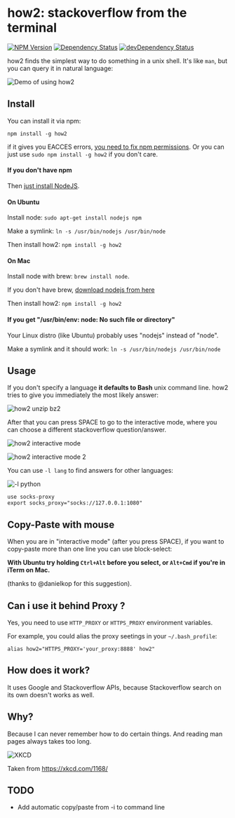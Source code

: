 # how2: stackoverflow from the terminal

[![NPM Version](https://img.shields.io/npm/v/how2.svg?style=flat)](https://npmjs.org/package/how2)
[![Dependency Status](https://david-dm.org/santinic/how2.svg)](https://david-dm.org/santinic/how2)
[![devDependency Status](https://david-dm.org/santinic/how2/dev-status.svg)](https://david-dm.org/santinic/how2#info=devDependencies)

how2 finds the simplest way to do something in a unix shell.
It's like `man`, but you can query it in natural language:

![Demo of using how2](https://raw.githubusercontent.com/santinic/how2/master/img/demo.gif)


## Install
You can install it via npm:

`npm install -g how2`

if it gives you EACCES errors, [you need to fix npm permissions](https://docs.npmjs.com/getting-started/fixing-npm-permissions). Or you can just use `sudo npm install -g how2` if you don't care.

#### If you don't have npm
Then [just install NodeJS](https://nodejs.org).

#### On Ubuntu
Install node: `sudo apt-get install nodejs npm`

Make a symlink: `ln -s /usr/bin/nodejs /usr/bin/node`

Then install how2: `npm install -g how2`

#### On Mac
Install node with brew: `brew install node`.

If you don't have brew, [download nodejs from here](https://nodejs.org)

Then install how2: `npm install -g how2`

#### If you get "/usr/bin/env: node: No such file or directory"
Your Linux distro (like Ubuntu) probably uses "nodejs" instead of "node".

Make a symlink and it should work:
```ln -s /usr/bin/nodejs /usr/bin/node```

## Usage
If you don't specify a language **it defaults to Bash** unix command line.
how2 tries to give you immediately the most likely answer:

![how2 unzip bz2](https://raw.githubusercontent.com/santinic/how2/master/img/bz2.png)

After that you can press SPACE to go to the interactive mode, where you can choose a different stackoverflow question/answer.

![how2 interactive mode](https://raw.githubusercontent.com/santinic/how2/master/img/interactive.png)

![how2 interactive mode 2](https://raw.githubusercontent.com/santinic/how2/master/img/interactive2.png)


You can use `-l lang` to find answers for other languages:

![-l python](https://raw.githubusercontent.com/santinic/how2/master/img/python.png)

```
use socks-proxy
export socks_proxy="socks://127.0.0.1:1080"
```

## Copy-Paste with mouse
When you are in "interactive mode" (after you press SPACE), if you want to copy-paste more than one line you can use block-select:

**With Ubuntu try holding `Ctrl+Alt` before you select, or `Alt+Cmd` if you're in iTerm on Mac.**

(thanks to @danielkop for this suggestion).

## Can i use it behind Proxy ?
Yes, you need to use `HTTP_PROXY` or `HTTPS_PROXY` environment variables.

For example, you could alias the proxy seetings in your `~/.bash_profile`:

`alias how2="HTTPS_PROXY='your_proxy:8888' how2"`

## How does it work?
It uses Google and Stackoverflow APIs, because Stackoverflow search on its own doesn't
works as well.


## Why?
Because I can never remember how to do certain things. And reading man pages always takes too long.

![XKCD](http://imgs.xkcd.com/comics/tar.png)

Taken from https://xkcd.com/1168/


## TODO
* Add automatic copy/paste from -i to command line
